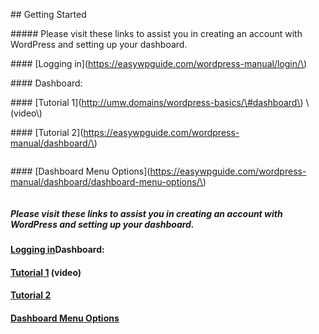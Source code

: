 \#\# Getting Started



\#\#\#\#\# Please visit these links to assist you in creating an account with WordPress and setting up your dashboard.



\#\#\#\# \[Logging in\]\(https://easywpguide.com/wordpress-manual/login/\)



\#\#\#\# Dashboard:



\#\#\#\# \[Tutorial 1\]\(http://umw.domains/wordpress-basics/\#dashboard\) \\(video\\)



\#\#\#\# \[Tutorial 2\]\(https://easywpguide.com/wordpress-manual/dashboard/\)

```

```

\#\#\#\# \[Dashboard Menu Options\]\(https://easywpguide.com/wordpress-manual/dashboard/dashboard-menu-options/\)

```

```

#####  Please visit these links to assist you in creating an account with WordPress and setting up your dashboard.

#### [Logging in](https://easywpguide.com/wordpress-manual/login/)Dashboard:

#### [Tutorial 1](http://umw.domains/wordpress-basics/#dashboard) \(video\)

#### [Tutorial 2](https://easywpguide.com/wordpress-manual/dashboard/)

#### [Dashboard Menu Options](https://easywpguide.com/wordpress-manual/dashboard/dashboard-menu-options/)

```

```



